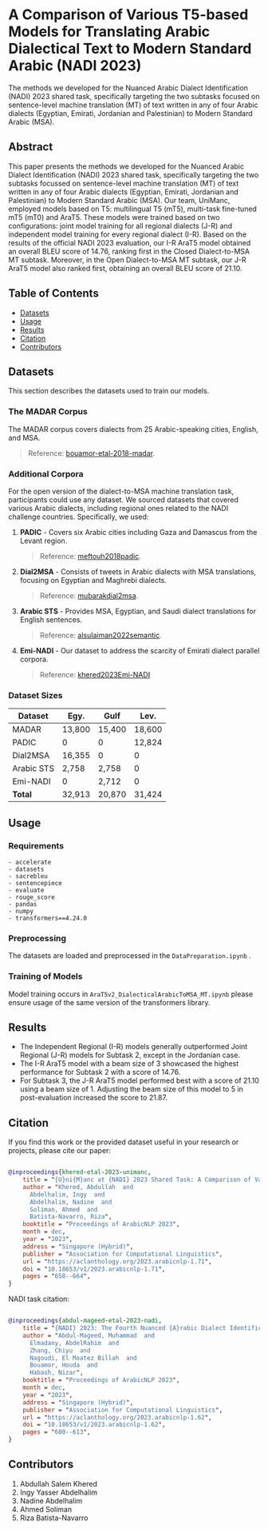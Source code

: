 # A Comparison of Various T5-based Models for Translating Arabic Dialectical Text to Modern Standard Arabic (NADI 2023)

The methods we developed for the Nuanced Arabic Dialect Identification (NADI) 2023 shared task, specifically targeting the two subtasks focused on sentence-level machine translation (MT) of text written in any of four Arabic dialects (Egyptian, Emirati, Jordanian and Palestinian) to Modern Standard Arabic (MSA).

## Abstract

This paper presents the methods we developed for the Nuanced Arabic Dialect Identification (NADI) 2023 shared task, specifically targeting the two subtasks focussed on sentence-level machine translation (MT) of text written in any of four Arabic dialects (Egyptian, Emirati, Jordanian and Palestinian) to Modern Standard Arabic (MSA). Our team, UniManc, employed models based on T5: multilingual T5 (mT5), multi-task fine-tuned mT5 (mT0) and AraT5. These models were trained based on two configurations: joint model training for all regional dialects (J-R) and independent model training for every regional dialect (I-R). Based on the results of the official NADI 2023 evaluation, our I-R AraT5 model obtained an overall BLEU score of 14.76, ranking first in the Closed Dialect-to-MSA MT subtask. Moreover, in the Open Dialect-to-MSA MT subtask, our J-R AraT5 model also ranked first, obtaining an overall BLEU score of 21.10.

## Table of Contents

- [Datasets](#datasets)
- [Usage](#usage)
- [Results](#results)
- [Citation](#citation)
- [Contributors](#contributors)

## Datasets

This section describes the datasets used to train our models.
### The MADAR Corpus

The MADAR corpus covers dialects from 25 Arabic-speaking cities, English, and MSA. 
> Reference: [bouamor-etal-2018-madar](https://camel.abudhabi.nyu.edu/madar-parallel-corpus/).

### Additional Corpora

For the open version of the dialect-to-MSA machine translation task, participants could use any dataset. We sourced datasets that covered various Arabic dialects, including regional ones related to the NADI challenge countries. Specifically, we used:
1. **PADIC** - Covers six Arabic cities including Gaza and Damascus from the Levant region.
   > Reference: [meftouh2018padic](https://sourceforge.net/projects/padic/).
2. **Dial2MSA** - Consists of tweets in Arabic dialects with MSA translations, focusing on Egyptian and Maghrebi dialects.
   > Reference: [mubarakdial2msa](http://lrec-conf.org/workshops/lrec2018/W30/pdf/13_W30.pdf).
3. **Arabic STS** - Provides MSA, Egyptian, and Saudi dialect translations for English sentences.
   > Reference: [alsulaiman2022semantic](https://journals.plos.org/plosone/article?id=10.1371/journal.pone.0272991).
4. **Emi-NADI** - Our dataset to address the scarcity of Emirati dialect parallel corpora.
   > Reference: [khered2023Emi-NADI](https://github.com/khered20/UniManc_NADI2023_ArabicDialectToMSA_MT/blob/main/datasets/Emi-NADI.csv)

### Dataset Sizes

| **Dataset** | **Egy.** | **Gulf** | **Lev.** |
|-------------|----------|----------|----------|
| MADAR      | 13,800   | 15,400   | 18,600   |
| PADIC      | 0        | 0        | 12,824   |
| Dial2MSA   | 16,355   | 0        | 0        |
| Arabic STS | 2,758    | 2,758    | 0        |
| Emi-NADI   | 0        | 2,712    | 0        |
| **Total**  | 32,913   | 20,870   | 31,424   |

## Usage

### Requirements

```
- accelerate
- datasets
- sacrebleu
- sentencepiece
- evaluate
- rouge_score
- pandas
- numpy
- transformers==4.24.0
```

### Preprocessing

The datasets are loaded and preprocessed in the `DataPreparation.ipynb` .

### Training of Models

Model training occurs in `AraT5v2_DialecticalArabicToMSA_MT.ipynb` please ensure usage of the same version of the transformers library.

## Results

- The Independent Regional (I-R) models generally outperformed Joint Regional (J-R) models for Subtask 2, except in the Jordanian case.
- The I-R AraT5 model with a beam size of 3 showcased the highest performance for Subtask 2 with a score of 14.76.
- For Subtask 3, the J-R AraT5 model performed best with a score of 21.10 using a beam size of 1. Adjusting the beam size of this model to 5 in post-evaluation increased the score to 21.87.

## Citation

If you find this work or the provided dataset useful in your research or projects, please cite our paper:

```bib

@inproceedings{khered-etal-2023-unimanc,
    title = "{U}ni{M}anc at {NADI} 2023 Shared Task: A Comparison of Various T5-based Models for Translating {A}rabic Dialectical Text to {M}odern {S}tandard {A}rabic",
    author = "Khered, Abdullah  and
      Abdelhalim, Ingy  and
      Abdelhalim, Nadine  and
      Soliman, Ahmed  and
      Batista-Navarro, Riza",
    booktitle = "Proceedings of ArabicNLP 2023",
    month = dec,
    year = "2023",
    address = "Singapore (Hybrid)",
    publisher = "Association for Computational Linguistics",
    url = "https://aclanthology.org/2023.arabicnlp-1.71",
    doi = "10.18653/v1/2023.arabicnlp-1.71",
    pages = "658--664",
}

```

NADI task citation:

```bib

@inproceedings{abdul-mageed-etal-2023-nadi,
    title = "{NADI} 2023: The Fourth Nuanced {A}rabic Dialect Identification Shared Task",
    author = "Abdul-Mageed, Muhammad  and
      Elmadany, AbdelRahim  and
      Zhang, Chiyu  and
      Nagoudi, El Moatez Billah  and
      Bouamor, Houda  and
      Habash, Nizar",
    booktitle = "Proceedings of ArabicNLP 2023",
    month = dec,
    year = "2023",
    address = "Singapore (Hybrid)",
    publisher = "Association for Computational Linguistics",
    url = "https://aclanthology.org/2023.arabicnlp-1.62",
    doi = "10.18653/v1/2023.arabicnlp-1.62",
    pages = "600--613",
}


```

## Contributors

1. Abdullah Salem Khered
2. Ingy Yasser Abdelhalim
3. Nadine Abdelhalim
4. Ahmed Soliman
5. Riza Batista-Navarro
